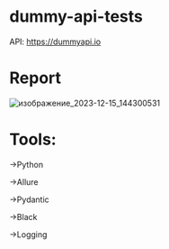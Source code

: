 # dummy-api-tests
API: https://dummyapi.io

# Report
![изображение_2023-12-15_144300531](https://github.com/kozlov2777/dummy-api-tests/assets/74189473/fc9b843f-7713-4765-b066-472e32861bf9)


# Tools:

->Python

->Allure

->Pydantic

->Black

->Logging

